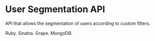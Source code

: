 # User Segmentation API

API that allows the segmentation of users according to custom filters.

Ruby. Sinatra. Grape. MongoDB.
